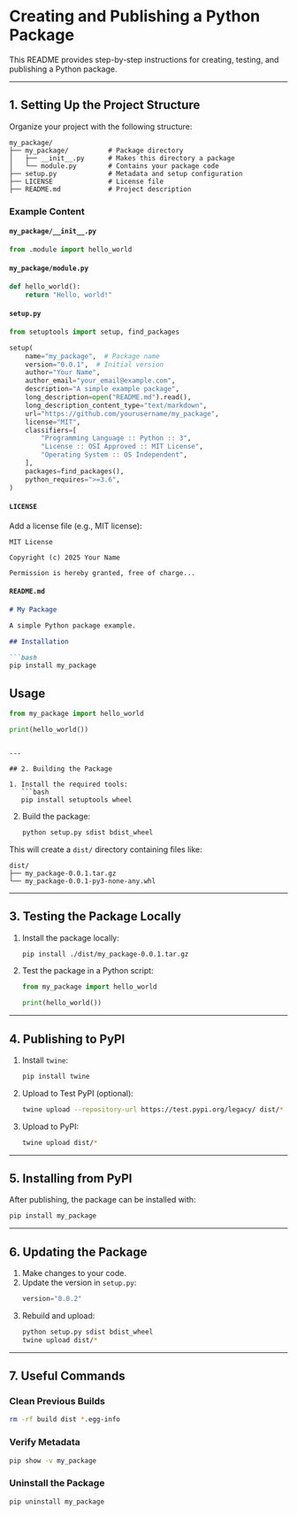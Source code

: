 # Creating and Publishing a Python Package

This README provides step-by-step instructions for creating, testing, and publishing a Python package.

---

## 1. Setting Up the Project Structure

Organize your project with the following structure:

```
my_package/
├── my_package/          # Package directory
│   ├── __init__.py      # Makes this directory a package
│   └── module.py        # Contains your package code
├── setup.py             # Metadata and setup configuration
├── LICENSE              # License file
├── README.md            # Project description
```

### Example Content

#### **`my_package/__init__.py`**
```python
from .module import hello_world
```

#### **`my_package/module.py`**
```python
def hello_world():
    return "Hello, world!"
```

#### **`setup.py`**
```python
from setuptools import setup, find_packages

setup(
    name="my_package",  # Package name
    version="0.0.1",  # Initial version
    author="Your Name",
    author_email="your_email@example.com",
    description="A simple example package",
    long_description=open("README.md").read(),
    long_description_content_type="text/markdown",
    url="https://github.com/yourusername/my_package",
    license="MIT",
    classifiers=[
        "Programming Language :: Python :: 3",
        "License :: OSI Approved :: MIT License",
        "Operating System :: OS Independent",
    ],
    packages=find_packages(),
    python_requires=">=3.6",
)
```

#### **`LICENSE`**
Add a license file (e.g., MIT license):
```plaintext
MIT License

Copyright (c) 2025 Your Name

Permission is hereby granted, free of charge...
```

#### **`README.md`**
```markdown
# My Package

A simple Python package example.

## Installation

```bash
pip install my_package
```

## Usage

```python
from my_package import hello_world

print(hello_world())
```
```

---

## 2. Building the Package

1. Install the required tools:
   ```bash
   pip install setuptools wheel
   ```

2. Build the package:
   ```bash
   python setup.py sdist bdist_wheel
   ```

This will create a `dist/` directory containing files like:
```
dist/
├── my_package-0.0.1.tar.gz
└── my_package-0.0.1-py3-none-any.whl
```

---

## 3. Testing the Package Locally

1. Install the package locally:
   ```bash
   pip install ./dist/my_package-0.0.1.tar.gz
   ```

2. Test the package in a Python script:
   ```python
   from my_package import hello_world

   print(hello_world())
   ```

---

## 4. Publishing to PyPI

1. Install `twine`:
   ```bash
   pip install twine
   ```

2. Upload to Test PyPI (optional):
   ```bash
   twine upload --repository-url https://test.pypi.org/legacy/ dist/*
   ```

3. Upload to PyPI:
   ```bash
   twine upload dist/*
   ```

---

## 5. Installing from PyPI

After publishing, the package can be installed with:
```bash
pip install my_package
```

---

## 6. Updating the Package

1. Make changes to your code.
2. Update the version in `setup.py`:
   ```python
   version="0.0.2"
   ```
3. Rebuild and upload:
   ```bash
   python setup.py sdist bdist_wheel
   twine upload dist/*
   ```

---

## 7. Useful Commands

### Clean Previous Builds
```bash
rm -rf build dist *.egg-info
```

### Verify Metadata
```bash
pip show -v my_package
```

### Uninstall the Package
```bash
pip uninstall my_package
```